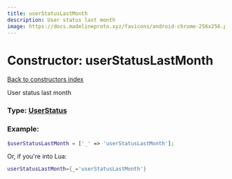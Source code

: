 ```yaml
---
title: userStatusLastMonth
description: User status last month
image: https://docs.madelineproto.xyz/favicons/android-chrome-256x256.png
---
```

# Constructor: userStatusLastMonth  
[Back to constructors index](index.md)



User status last month




### Type: [UserStatus](../types/UserStatus.md)


### Example:

```php
$userStatusLastMonth = ['_' => 'userStatusLastMonth'];
```  


Or, if you're into Lua:

```lua
userStatusLastMonth={_='userStatusLastMonth'}

```


